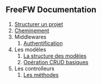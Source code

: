 FreeFW Documentation
---

1. [Structurer un projet](./structure.md)
1. [Cheminement](./schema.md)
1. Middlewares
    1. [Authentification](./auth.md)
1. Les modèles
    1. [La structure des modèles](./model.md)
    1. [Opération CRUD basiques](./crud.md)
1. Les controlleurs
    1. [Les méthodes](./controller.md)
